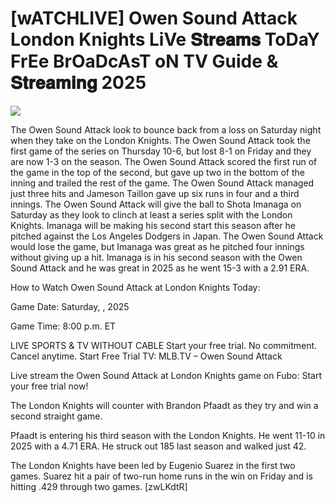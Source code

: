 # [wATCHLIVE] Owen Sound Attack London Knights LiVe 𝐒𝐭𝐫𝐞𝐚𝐦𝐬 ToDaY FrEe BrOaDcAsT oN TV Guide & 𝐒𝐭𝐫𝐞𝐚𝐦𝐢𝐧𝐠  2025  
  
  
[![](https://i.imgur.com/qSNzIqt.png)](https://movie.rssnews.media/xjosAvzWC.php)  
  
The Owen Sound Attack look to bounce back from a loss on Saturday night when they take on the London Knights. The Owen Sound Attack took the first game of the series on Thursday 10-6, but lost 8-1 on Friday and they are now 1-3 on the season. The Owen Sound Attack scored the first run of the game in the top of the second, but gave up two in the bottom of the inning and trailed the rest of the game. The Owen Sound Attack managed just three hits and Jameson Taillon gave up six runs in four and a third innings. The Owen Sound Attack will give the ball to Shota Imanaga on Saturday as they look to clinch at least a series split with the London Knights. Imanaga will be making his second start this season after he pitched against the Los Angeles Dodgers in Japan. The Owen Sound Attack would lose the game, but Imanaga was great as he pitched four innings without giving up a hit. Imanaga is in his second season with the Owen Sound Attack and he was great in 2025 as he went 15-3 with a 2.91 ERA.

How to Watch Owen Sound Attack at London Knights Today:

Game Date: Saturday, , 2025

Game Time: 8:00 p.m. ET

LIVE SPORTS & TV WITHOUT CABLE
Start your free trial. No commitment. Cancel anytime.
Start Free Trial
TV: MLB.TV – Owen Sound Attack

Live stream the Owen Sound Attack at London Knights game on Fubo: Start your free trial now!

The London Knights will counter with Brandon Pfaadt as they try and win a second straight game.

Pfaadt is entering his third season with the London Knights. He went 11-10 in 2025 with a 4.71 ERA. He struck out 185 last season and walked just 42.

The London Knights have been led by Eugenio Suarez in the first two games. Suarez hit a pair of two-run home runs in the win on Friday and is hitting .429 through two games. [zwLKdtR]